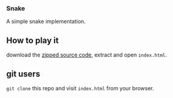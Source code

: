 ### Snake

A simple snake implementation.

## How to play it

download the [zipped source
code](https://github.com/OrfeasLitos/snake/releases/tag/v1.0), extract and open
`index.html`.

## git users

`git clone` this repo and visit `index.html` from your browser.
